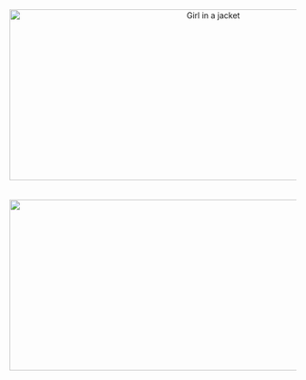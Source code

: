 <center><img src="https://i.pinimg.com/originals/9c/35/6c/9c356c9ded0c8d64958ca64d8473ebf1.gif" alt="Girl in a jacket" width="700" height="300"></center> <br><br>
<center><img src="https://cdnb.artstation.com/p/assets/images/images/060/941/461/original/christopher-cline-lofi-genesis-discord.gif?1679651276" width="700" height="300"></center> 
